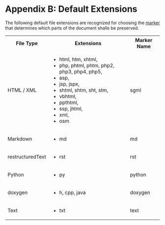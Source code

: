 # Appendix B: Default Extensions

The following default file extensions are recognized for choosing the [marker](./api_marker.md) that determines which parts of the document shalle be preserved.

<table width="100%">
<tr><th>File Type</th><th>Extensions</th><th>Marker Name</th></tr>
<tr><td>HTML / XML</td><td><ul>
	<li>html, htm, xhtml,</li>
	<li>php, phtml, phtm, php2, php3, php4, php5,</li>
	<li>asp,</li>
	<li>jsp, jspx,</li>
	<li>shtml, shtm, sht, stm,</li>
	<li>vbhtml,</li>
	<li>ppthtml,</li>
	<li>ssp, jhtml,</li>
	<li>xml,</li>
	<li>osm</li>
	</ul></td><td>sgml</td></tr>
<tr><td>Markdown</td><td><ul><li>md</li></ul></td><td>md</td></tr>
<tr><td>restructuredText</td><td><ul><li>rst</li></ul></td><td>rst</td></tr>
<tr><td>Python</td><td><ul><li>py</li></ul></td><td>python</td></tr>
<tr><td>doxygen</td><td><ul><li>h, cpp, java</li></ul></td><td>doxygen</td></tr>
<tr><td>Text</td><td><ul><li>txt</li></ul></td><td>text</td></tr>
</table>



